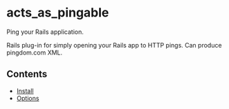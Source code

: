 # acts_as_pingable

Ping your Rails application.

Rails plug-in for simply opening your Rails app to HTTP pings.
Can produce pingdom.com XML.

## Contents

* [Install](http://wiki.github.com/pgte/acts_as_pingable/install)
* [Options](http://wiki.github.com/pgte/acts_as_pingable/options)

